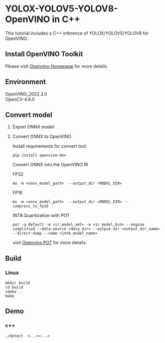 # YOLOX-YOLOV5-YOLOV8-OpenVINO in C++

This tutorial includes a C++ inference of YOLOX/YOLOV5/YOLOV8 for OpenVINO.

## Install OpenVINO Toolkit

Please visit [Openvino Homepage](https://docs.openvinotoolkit.org/latest/get_started_guides.html) for more details.

## Environment
OpenVINO_2022.3.0      
OpenCV-4.6.0

## Convert model

1. Export ONNX model
   
2. Convert ONNX to OpenVINO 

   Install requirements for convert tool

   ```shell
   pip install openvino-dev
   ```

   Convert ONNX into the OpenVINO IR

   FP32
   ```shell
   mo -m <onnx_model_path>  --output_dir <MODEL_DIR> 
   ```
   FP16
   ```shell
   mo -m <onnx_model_path>  --output_dir <MODEL_DIR> --compress_to_fp16
   ```

   INT8 Quantization with POT
   ```shell
   pot -q default -m <ir_model_xml> -w <ir_model_bin> --engine simplified --data-source <data_dir> --output-dir <output_dir_name> --direct-dump --name <int8_model_name>
   ```

   visit [Openvino POT](https://docs.openvino.ai/latest/notebooks/114-quantization-simplified-mode-with-output.html) for more details.

## Build 

### Linux
```shell
mkdir build
cd build
cmake ..
make
```

## Demo

### c++

```shell
./detect  <...><...> 
```